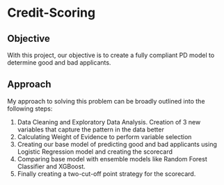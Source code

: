 # Credit-Scoring

## Objective
With this project, our objective is to create a fully compliant PD model to determine good and bad applicants. 

## Approach
My approach to solving this problem can be broadly outlined into the following steps:

1.	Data Cleaning and Exploratory Data Analysis. Creation of 3 new variables that capture the pattern in the data better
2.	Calculating Weight of Evidence to perform variable selection
3.	Creating our base model of predicting good and bad applicants using Logistic Regression model and creating the scorecard
4.	Comparing base model with ensemble models like Random Forest Classifier and XGBoost.
5.	Finally creating a two-cut-off point strategy for the scorecard.

